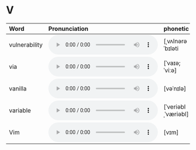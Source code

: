
# V

| Word  | Pronunciation | phonetic |
| :-- | :-- | :-- |
| vulnerability | <audio :src="$withBase('/audio/vulnerability.mp3')" controls="controls" controlslist="nodownload"></audio> | [ˌvʌlnərəˈbɪləti |
| via | <audio :src="$withBase('/audio/via.mp3')" controls="controls" controlslist="nodownload"></audio> | [ˈvaɪə; ˈviːə] |
| vanilla | <audio :src="$withBase('/audio/vanilla.mp3')" controls="controls" controlslist="nodownload"></audio> | [vəˈnɪlə] |
| variable | <audio :src="$withBase('/audio/variable.mp3')" controls="controls" controlslist="nodownload"></audio> | [ˈveriəblˌˈværiəbl] |
| Vim | <audio :src="$withBase('/audio/Vim.mp3')" controls="controls" controlslist="nodownload"></audio> | [vɪm] |
